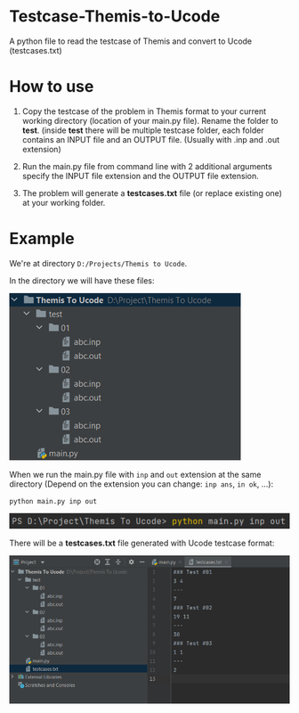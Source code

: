 # Testcase-Themis-to-Ucode
A python file to read the testcase of Themis and convert to Ucode (testcases.txt)

# How to use

1. Copy the testcase of the problem in Themis format to your current working directory (location of your main.py file). Rename the folder to **test**. 
(inside **test** there will be multiple testcase folder, each folder contains an INPUT file and an OUTPUT file. (Usually with .inp and .out extension)

2. Run the main.py file from command line with 2 additional arguments specify the INPUT file extension and the OUTPUT file extension. 

3. The problem will generate a **testcases.txt** file (or replace existing one) at your working folder.

# Example

We're at directory ``D:/Projects/Themis to Ucode``.

In the directory we will have these files:

![](./example_pics/exam1.png)

When we run the main.py file with ``inp`` and ``out`` extension at the same directory (Depend on the extension you can change: ``inp ans``, ``in ok``, ...):

```
python main.py inp out
```
![](./example_pics/exam2.png)

There will be a **testcases.txt** file generated with Ucode testcase format:

![](./example_pics/exam3.png)
